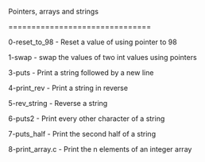 Pointers, arrays and strings


===============================


0-reset_to_98 - Reset a value of using pointer to 98


1-swap - swap the values of two int values using pointers


3-puts - Print a string followed by a new line


4-print_rev - Print a string in reverse


5-rev_string - Reverse a string


6-puts2 - Print every other character of a string


7-puts_half - Print the second half of a string


8-print_array.c - Print the n elements of an integer array


